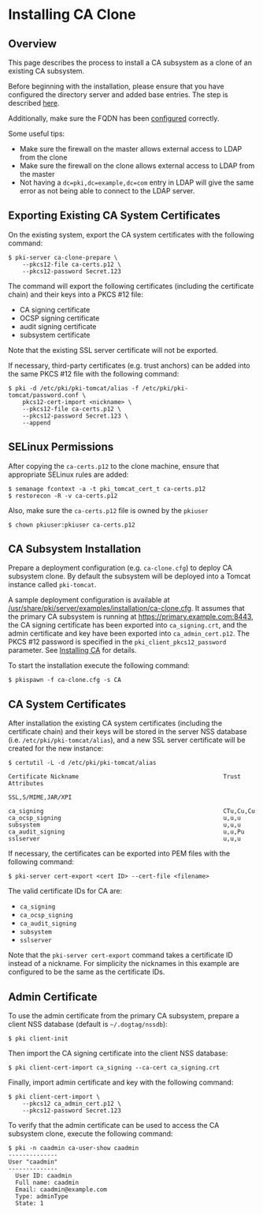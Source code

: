 Installing CA Clone
===================

Overview
--------

This page describes the process to install a CA subsystem as a clone of an existing CA subsystem.

Before beginning with the installation, please ensure that you have configured the directory
server and added base entries.
The step is described [here](https://github.com/dogtagpki/pki/wiki/DS-Installation).

Additionally, make sure the FQDN has been [configured](../server/FQDN_Configuration.adoc) correctly.

Some useful tips:

 - Make sure the firewall on the master allows external access to LDAP from the clone
 - Make sure the firewall on the clone allows external access to LDAP from the master
 - Not having a `dc=pki,dc=example,dc=com` entry in LDAP will give the same error as
       not being able to connect to the LDAP server.

Exporting Existing CA System Certificates
-----------------------------------------

On the existing system, export the CA system certificates with the following command:

```
$ pki-server ca-clone-prepare \
    --pkcs12-file ca-certs.p12 \
    --pkcs12-password Secret.123
```

The command will export the following certificates (including the certificate chain) and their keys into a PKCS #12 file:

* CA signing certificate
* OCSP signing certificate
* audit signing certificate
* subsystem certificate

Note that the existing SSL server certificate will not be exported.

If necessary, third-party certificates (e.g. trust anchors) can be added into the same PKCS #12 file with the following command:

```
$ pki -d /etc/pki/pki-tomcat/alias -f /etc/pki/pki-tomcat/password.conf \
    pkcs12-cert-import <nickname> \
    --pkcs12-file ca-certs.p12 \
    --pkcs12-password Secret.123 \
    --append
```

SELinux Permissions
-------------------

After copying the `ca-certs.p12` to the clone machine, ensure that appropriate SELinux rules are added:

````
$ semanage fcontext -a -t pki_tomcat_cert_t ca-certs.p12
$ restorecon -R -v ca-certs.p12
````

Also, make sure the `ca-certs.p12` file is owned by the `pkiuser`

````
$ chown pkiuser:pkiuser ca-certs.p12
````

CA Subsystem Installation
-------------------------

Prepare a deployment configuration (e.g. `ca-clone.cfg`) to deploy CA subsystem clone.
By default the subsystem will be deployed into a Tomcat instance called `pki-tomcat`.

A sample deployment configuration is available at [/usr/share/pki/server/examples/installation/ca-clone.cfg](../../../base/server/examples/installation/ca-clone.cfg).
It assumes that the primary CA subsystem is running at https://primary.example.com:8443,
the CA signing certificate has been exported into `ca_signing.crt`,
and the admin certificate and key have been exported into `ca_admin_cert.p12`.
The PKCS #12 password is specified in the `pki_client_pkcs12_password` parameter.
See [Installing CA](Installing_CA.md) for details.

To start the installation execute the following command:

```
$ pkispawn -f ca-clone.cfg -s CA
```

CA System Certificates
----------------------

After installation the existing CA system certificates (including the certificate chain)
and their keys will be stored in the server NSS database (i.e. `/etc/pki/pki-tomcat/alias`),
and a new SSL server certificate will be created for the new instance:

```
$ certutil -L -d /etc/pki/pki-tomcat/alias

Certificate Nickname                                         Trust Attributes
                                                             SSL,S/MIME,JAR/XPI

ca_signing                                                   CTu,Cu,Cu
ca_ocsp_signing                                              u,u,u
subsystem                                                    u,u,u
ca_audit_signing                                             u,u,Pu
sslserver                                                    u,u,u
```

If necessary, the certificates can be exported into PEM files with the following command:

```
$ pki-server cert-export <cert ID> --cert-file <filename>
```

The valid certificate IDs for CA are:
* `ca_signing`
* `ca_ocsp_signing`
* `ca_audit_signing`
* `subsystem`
* `sslserver`

Note that the `pki-server cert-export` command takes a certificate ID instead of a nickname.
For simplicity the nicknames in this example are configured to be the same as the certificate IDs.

Admin Certificate
-----------------

To use the admin certificate from the primary CA subsystem, prepare a client NSS database (default is `~/.dogtag/nssdb`):

```
$ pki client-init
```

Then import the CA signing certificate into the client NSS database:

```
$ pki client-cert-import ca_signing --ca-cert ca_signing.crt
```

Finally, import admin certificate and key with the following command:

```
$ pki client-cert-import \
    --pkcs12 ca_admin_cert.p12 \
    --pkcs12-password Secret.123
```

To verify that the admin certificate can be used to access the CA subsystem clone, execute the following command:

```
$ pki -n caadmin ca-user-show caadmin
--------------
User "caadmin"
--------------
  User ID: caadmin
  Full name: caadmin
  Email: caadmin@example.com
  Type: adminType
  State: 1
```
